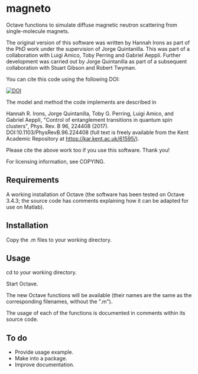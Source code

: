 # magneto

Octave functions to simulate diffuse magnetic neutron scattering from single-molecule magnets.

The original version of this software was written by Hannah Irons as part of the PhD work under the supervision of Jorge Quintanilla. This was part of a collaboration with Luigi Amico, Toby Perring and Gabriel Aeppli. Further development was carried out by Jorge Quintanilla as part of a subsequent collaboration with Stuart Gibson and Robert Twyman.

You can cite this code using the following DOI:

[![DOI](https://zenodo.org/badge/DOI/10.5281/zenodo.4267893.svg)](https://doi.org/10.5281/zenodo.4267893)

The model and method the code implements are described in

Hannah R. Irons, Jorge Quintanilla, Toby G. Perring, Luigi Amico, and Gabriel Aeppli,
"Control of entanglement transitions in quantum spin clusters",
Phys. Rev. B 96, 224408 (2017). DOI:10.1103/PhysRevB.96.224408 (full text is freely available from the Kent Academic Repository at https://kar.kent.ac.uk/61595/).

Please cite the above work too if you use this software. Thank you!

For licensing information, see COPYING.

## Requirements

A working installation of Octave (the software has been tested on Octave 3.4.3; the source code has comments explaining how it can be adapted for use on Matlab).

## Installation

Copy the .m files to your working directory. 

## Usage

cd to your working directory.

Start Octave.

The new Octave functions will be available (their names are the same as the corresponding filenames, without the ".m").

The usage of each of the functions is documented in comments within its source code.

## To do

* Provide usage example.
* Make into a package.
* Improve documentation.


